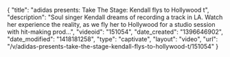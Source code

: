 {
    "title": "adidas presents: Take The Stage: Kendall flys to Hollywood t",
    "description": "Soul singer Kendall dreams of recording a track in LA. Watch her experience the reality, as we fly her to Hollywood for a studio session with hit-making prod...",
    "videoid": "151054",
    "date_created": "1396646902",
    "date_modified": "1418181258",
    "type": "captivate",
    "layout": "video",
    "url": "\/v\/adidas-presents-take-the-stage-kendall-flys-to-hollywood-t\/151054"
}